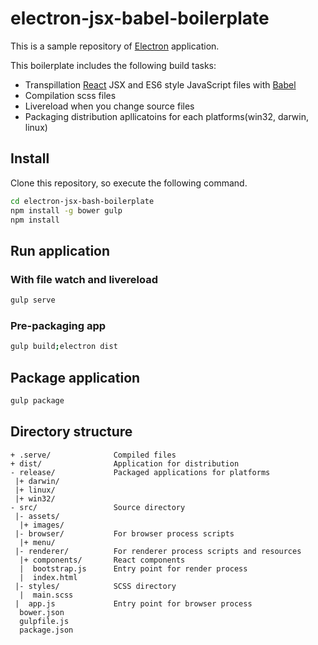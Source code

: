 # electron-jsx-babel-boilerplate

This is a sample repository of [Electron](http://electron.atom.io/) application.

This boilerplate includes the following build tasks:

* Transpillation [React](https://facebook.github.io/react/) JSX and ES6 style JavaScript files with [Babel](https://babeljs.io/)
* Compilation scss files
* Livereload when you change source files
* Packaging distribution apllicatoins for each platforms(win32, darwin, linux)

## Install

Clone this repository, so execute the following command.

```bash
cd electron-jsx-bash-boilerplate
npm install -g bower gulp
npm install
```

## Run application
### With file watch and livereload

```bash
gulp serve
```

### Pre-packaging app

```bash
gulp build;electron dist
```

## Package application

```bash
gulp package
```

## Directory structure

```
+ .serve/              Compiled files
+ dist/                Application for distribution
- release/             Packaged applications for platforms
 |+ darwin/            
 |+ linux/             
 |+ win32/             
- src/                 Source directory
 |- assets/            
  |+ images/           
 |- browser/           For browser process scripts
  |+ menu/             
 |- renderer/          For renderer process scripts and resources
  |+ components/       React components
  |  bootstrap.js      Entry point for render process
  |  index.html        
 |- styles/            SCSS directory
  |  main.scss         
 |  app.js             Entry point for browser process
  bower.json           
  gulpfile.js          
  package.json         
```

